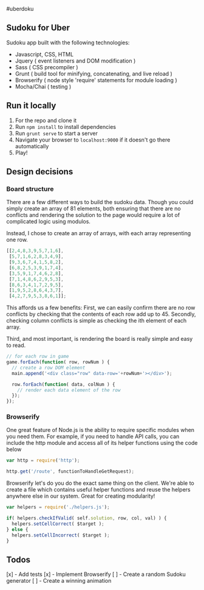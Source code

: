 #uberdoku

## Sudoku for Uber
Sudoku app built with the following technologies:
* Javascript, CSS, HTML
* Jquery ( event listeners and DOM modification )
* Sass ( CSS precompiler )
* Grunt ( build tool for minifying, concatenating, and live reload )
* Browserify ( node style 'require' statements for module loading )
* Mocha/Chai ( testing )

## Run it locally
1. For the repo and clone it
1. Run `npm install` to install dependencies
1. Run `grunt serve` to start a server
1. Navigate your browser to `localhost:9000` if it doesn't go there automatically
1. Play!

## Design decisions

### Board structure
There are a few different ways to build the sudoku data.  Though you could simply
create an array of 81 elements, both ensuring that there are no conflicts and
rendering the solution to the page would require a lot of complicated logic using modulos.

Instead, I chose to create an array of arrays, with each array representing one row.

```js
[[2,4,8,3,9,5,7,1,6],
 [5,7,1,6,2,8,3,4,9],
 [9,3,6,7,4,1,5,8,2],
 [6,8,2,5,3,9,1,7,4],
 [3,5,9,1,7,4,6,2,8],
 [7,1,4,8,6,2,9,5,3],
 [8,6,3,4,1,7,2,9,5],
 [1,9,5,2,8,6,4,3,7],
 [4,2,7,9,5,3,8,6,1]];
```

This affords us a few benefits:
First, we can easily confirm there are no row conflicts by checking that the contents
of each row add up to 45.  Secondly, checking column conflicts is simple as checking
the ith element of each array.

Third, and most important, is rendering the board is really simple and easy to read.
```js
// for each row in game
game.forEach(function( row, rowNum ) {
  // create a row DOM element
  main.append('<div class="row" data-row='+rowNum+'></div>');

  row.forEach(function( data, colNum ) {
    // render each data element of the row
  });
});
```

### Browserify

One great feature of Node.js is the ability to require specific modules when you need them.
For example, if you need to handle API calls, you can include the http module and
access all of its helper functions using the code below

```js
var http = require('http');

http.get('/route', functionToHandleGetRequest);

```

Browserify let's do you do the exact same thing on the client.  We're able to create a file
which contains useful helper functions and reuse the helpers anywhere else in our system.
Great for creating modularity!

```js
var helpers = require('./helpers.js');

if( helpers.checkIfValid( self.solution, row, col, val) ) {
  helpers.setCellCorrect( $target );
} else {
  helpers.setCellIncorrect( $target );
}

```

## Todos
[x] - Add tests
[x] - Implement Browserify
[ ] - Create a random Sudoku generator
[ ] - Create a winning animation
